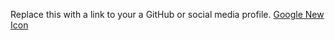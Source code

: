 Replace this with a link to your a GitHub or social media profile.
[Google New Icon](https://www.google.com/search?oi=ddle&ct=174787746&hl=en-GB&si=AHBsk9vXZOUi9Qy-V6IJcZPjHoqx-88hKzds558XcgzALW93gazdtPDtIsBcgOERpKNvmTAj5i6w_Po30ICttsdNjmzQFpVMB1BYt87Buk4ipYAFE08Zp0E%3D&source=doodle-ntp&ved=0ahUKEwjIq-iNmcbxAhUFhuYKHdJNBeIQPQgB)
